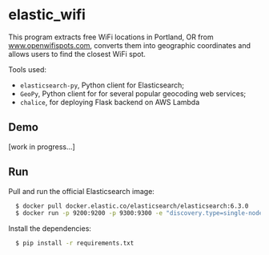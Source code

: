 # elastic_wifi

This program extracts free WiFi locations in Portland, OR from www.openwifispots.com, converts them into geographic coordinates and allows users to find the closest WiFi spot.

Tools used:

- ```elasticsearch-py```, Python client for Elasticsearch;
- ```GeoPy```, Python client for for several popular geocoding web services;
- ```chalice```, for deploying Flask backend on AWS Lambda

## Demo

[work in progress...]

## Run

Pull and run the official Elasticsearch image:

```sh
  $ docker pull docker.elastic.co/elasticsearch/elasticsearch:6.3.0
  $ docker run -p 9200:9200 -p 9300:9300 -e "discovery.type=single-node" docker.elastic.co/elasticsearch/elasticsearch:6.3.0
```

Install the dependencies:

```sh
  $ pip install -r requirements.txt
```
